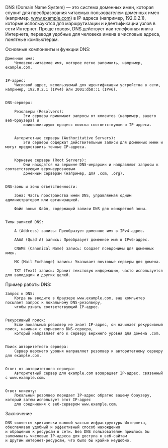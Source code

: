  
DNS (Domain Name System) — это система доменных имен, которая служит для преобразования читаемых пользователем 
доменных имен (например, www.example.com) в IP-адреса (например, 192.0.2.1), которые используются для маршрутизации 
и идентификации узлов в сети Интернет. Проще говоря, DNS действует как телефонная книга Интернета, переводя удобные 
для человека имена в числовые адреса, понятные компьютерам.

Основные компоненты и функции DNS:

    Доменное имя:
        Человеко-читаемое имя, которое легко запомнить, например, example.com.


    IP-адрес:
        Числовой адрес, используемый для идентификации устройства в сети, например, 192.0.2.1 (IPv4) или 2001:db8::1 (IPv6).


    DNS-серверы:

        Резолверы (Resolvers):
            Эти серверы принимают запросы от клиентов (например, вашего веб-браузера) и 
            инициализируют процесс поиска соответствующего IP-адреса.
        
        
        Авторитетные серверы (Authoritative Servers):
            Эти серверы содержат действительные записи для доменных имен и могут предоставить точные IP-адреса.
        

        Корневые серверы (Root Servers):
            Они находятся на вершине DNS-иерархии и направляют запросы к соответствующим верхнеуровневым 
            доменным серверам (например, для .com, .org).


    DNS-зоны и зоны ответственности:

        Зона: Часть пространства имен DNS, управляемая одним администратором или организацией.

        Файл зоны: Файл, содержащий записи DNS для конкретной зоны.


    Типы записей DNS:

        A (Address) запись: Преобразует доменное имя в IPv4-адрес.

        AAAA (Quad A) запись: Преобразует доменное имя в IPv6-адрес.

        CNAME (Canonical Name) запись: Создает псевдонимы для доменных имен.

        MX (Mail Exchange) запись: Указывает почтовые серверы для домена.

        TXT (Text) запись: Хранит текстовую информацию, часто используется для валидации и других целей.



Пример работы DNS:

    Запрос к DNS:
        Когда вы вводите в браузере www.example.com, ваш компьютер посылает запрос к локальному DNS-резолверу, 
        чтобы узнать соответствующий IP-адрес.
    
    
    Рекурсивный поиск:
        Если локальный резолвер не знает IP-адрес, он начинает рекурсивный поиск, начиная с корневого DNS-сервера, 
        который направляет его к серверу верхнего уровня для домена .com.
    

    Поиск авторитетного сервера:
        Сервер верхнего уровня направляет резолвер к авторитетному серверу для example.com.
    

    Ответ от авторитетного сервера:
        Авторитетный сервер для example.com возвращает IP-адрес, связанный с www.example.com.
    

    Ответ клиенту:
        Локальный резолвер передает IP-адрес обратно вашему браузеру, который затем использует этот IP-адрес 
        для соединения с веб-сервером www.example.com.



Заключение

    DNS является критически важной частью инфраструктуры Интернета, обеспечивая удобный и эффективный способ нахождения 
    и обращения к ресурсам в сети. Без DNS пользователям пришлось бы запоминать числовые IP-адреса для доступа к веб-сайтам 
    и другим интернет-ресурсам, что было бы крайне неудобно.